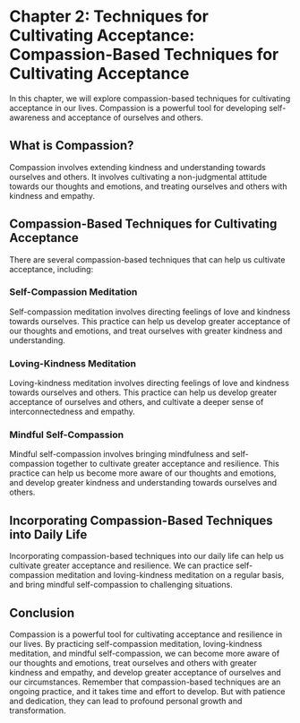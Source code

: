 Chapter 2: Techniques for Cultivating Acceptance: Compassion-Based Techniques for Cultivating Acceptance
========================================================================================================

In this chapter, we will explore compassion-based techniques for cultivating acceptance in our lives. Compassion is a powerful tool for developing self-awareness and acceptance of ourselves and others.

What is Compassion?
-------------------

Compassion involves extending kindness and understanding towards ourselves and others. It involves cultivating a non-judgmental attitude towards our thoughts and emotions, and treating ourselves and others with kindness and empathy.

Compassion-Based Techniques for Cultivating Acceptance
------------------------------------------------------

There are several compassion-based techniques that can help us cultivate acceptance, including:

### Self-Compassion Meditation

Self-compassion meditation involves directing feelings of love and kindness towards ourselves. This practice can help us develop greater acceptance of our thoughts and emotions, and treat ourselves with greater kindness and understanding.

### Loving-Kindness Meditation

Loving-kindness meditation involves directing feelings of love and kindness towards ourselves and others. This practice can help us develop greater acceptance of ourselves and others, and cultivate a deeper sense of interconnectedness and empathy.

### Mindful Self-Compassion

Mindful self-compassion involves bringing mindfulness and self-compassion together to cultivate greater acceptance and resilience. This practice can help us become more aware of our thoughts and emotions, and develop greater kindness and understanding towards ourselves and others.

Incorporating Compassion-Based Techniques into Daily Life
---------------------------------------------------------

Incorporating compassion-based techniques into our daily life can help us cultivate greater acceptance and resilience. We can practice self-compassion meditation and loving-kindness meditation on a regular basis, and bring mindful self-compassion to challenging situations.

Conclusion
----------

Compassion is a powerful tool for cultivating acceptance and resilience in our lives. By practicing self-compassion meditation, loving-kindness meditation, and mindful self-compassion, we can become more aware of our thoughts and emotions, treat ourselves and others with greater kindness and empathy, and develop greater acceptance of ourselves and our circumstances. Remember that compassion-based techniques are an ongoing practice, and it takes time and effort to develop. But with patience and dedication, they can lead to profound personal growth and transformation.
